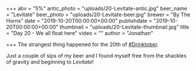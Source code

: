 +++
abv = "5%"
antic_photo = "uploads/20-Levitate-antic.jpg"
beer_name = "Levitate"
beer_photo = "uploads/20-Levitate-beer.jpg"
brewer = "By The Horns"
date = "2019-10-20T00:00:00+00:00"
publishdate = "2019-10-20T00:00:00+00:00"
thumbnail = "uploads/20-Levitate-thumbnail.jpg"
title = "Day 20 - We all float here"
video = ""
author = "Jonathan"

+++
The strangest thing happened for the 20th of [#Drinktober](https://www.facebook.com/hashtag/drinktober?source=feed_text&epa=HASHTAG).

Just a couple of sips of my beer and I found myself free from the shackles of gravity and beginning to _Levitate_!